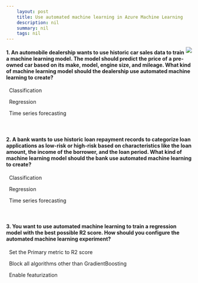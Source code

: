 ```yaml
---
    layout: post
    title: Use automated machine learning in Azure Machine Learning 
    description: nil
    summary: nil
    tags: nil
---
```



 <a target="_blank" href="https://docs.microsoft.com/en-us/learn/modules/use-automated-machine-learning/7a-knowledge-check/"><i class="fas fa-external-link-alt"></i> </a>
 <img align="right" src="https://docs.microsoft.com/en-us/learn/achievements/use-automated-machine-learning.svg">
####  1. An automobile dealership wants to use historic car sales data to train a machine learning model. The model should predict the price of a pre-owned car based on its make, model, engine size, and mileage. What kind of machine learning model should the dealership use automated machine learning to create?


<i class='far fa-square'></i> &nbsp;&nbsp;Classification

<i class='fas fa-check-square' style='color: Dodgerblue;'></i> &nbsp;&nbsp;Regression

<i class='far fa-square'></i> &nbsp;&nbsp;Time series forecasting
<br />
<br />
<br />

####  2. A bank wants to use historic loan repayment records to categorize loan applications as low-risk or high-risk based on characteristics like the loan amount, the income of the borrower, and the loan period. What kind of machine learning model should the bank use automated machine learning to create?


<i class='fas fa-check-square' style='color: Dodgerblue;'></i> &nbsp;&nbsp;Classification

<i class='far fa-square'></i> &nbsp;&nbsp;Regression

<i class='far fa-square'></i> &nbsp;&nbsp;Time series forecasting
<br />
<br />
<br />

####  3. You want to use automated machine learning to train a regression model with the best possible R2 score. How should you configure the automated machine learning experiment?


<i class='fas fa-check-square' style='color: Dodgerblue;'></i> &nbsp;&nbsp;Set the Primary metric to R2 score

<i class='far fa-square'></i> &nbsp;&nbsp;Block all algorithms other than GradientBoosting

<i class='far fa-square'></i> &nbsp;&nbsp;Enable featurization
<br />
<br />
<br />
